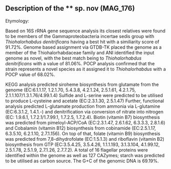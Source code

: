 ## Description of the ** sp. nov (MAG_176)

Etymology:

Based on 16S rRNA gene sequence analysis its closest relatives were found to be members of the Gammaproteobacteria incertae sedis group with *Thiohalorhabdus denitrificans* having a best hit with a similiarity score of 91.72%. 
Genome based assignment via GTDB-TK placed the genome as a member of the Thiohalorhabdaceae family 
and 
ANI identified the input genome as novel, with the best match being to *Thiohalorhabdus denitrificans* with a value of 81.06%.
POCP analysis confirmed that the strain represents a novel species as it assigned it to *Thiohalorhabdus* with a POCP value of 68.02%.


KEGG analysis predicted siroheme biosynthesis from glutamate from the genome (EC:6.1.1.17, 1.2.1.70, 5.4.3.8, 4.2.1.24, 2.5.1.61, 4.2.1.75, 2.1.1.107/1.3.1.76/4.99.1.4)
Sulfide and L-serine were predicted to be utilised to produce L-cysteine and acetate (EC:2.3.1.30, 2.5.1.47)
Further, functional analysis predicted
L-glutamate production from ammonia via L-glutamine (EC:6.3.1.2, 1.4.1.-)
and
denitrification via conversion of nitrate into nitrogen (EC: 1.9.6.1, 1.7.2.1/1.7.99.1, 1.7.2.5, 1.7.2.4).
Biotin (vitamin B7) biosynthesis was predicted from pimeloyl-ACP/CoA (EC:2.3.1.47, 2.6.1.62, 6.3.3.3, 2.8.1.6)
and Cobalamin (vitamin B12) biosynthesis from cobinamide (EC:2.5.1.17, 6.3.5.10, 6.2.1.10, 2.7.1.156).
On top of that, folate (vitamin B9) biosynthesis was predicted from 7,8-dihydrofolate (EC:1.5.1.3)
and riboflavin (vitamin B2) biosynthesis from GTP (EC:3.5.4.25, 3.5.4.26, 1.1.1.193, 3.1.3.104, 4.1.99.12, 2.5.1.78, 2.5.1.9, 2.7.1.26, 2.7.7.2).
A total of 16 flagellar proteins were identified within the genome as well as 127 CAZymes; starch was predicted to be utilised as 
carbon source.
The G+C of the genomic DNA is 69.19%.

